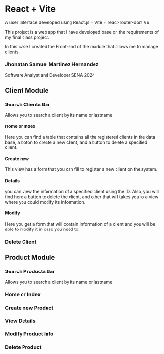 # React + Vite

A user interface developed using React.js + Vite + react-router-dom V6

This project is a web app that I have developed base on the requirements of my final class project. 

In this case I created the Front-end of the module that allows me to manage clients.

### Jhonatan Samuel Martinez Hernandez
Software Analyst and Developer
SENA
2024

## Client Module


### Search Clients Bar
Allows you to search a client by its name or lastname

#### Home or Index
Here you can find a table that contains all the registered clients in the data base, a boton to create a new client, and a button to delete a specified client.

#### Create new 
This view has a form that you can fill to register a new client on the system.

#### Details 
you can view the information of a specified client using the ID. Also, you will find here a button to delete the client, and other that will takes you to a view where you could modify its information.

#### Modify
Here you get a form that will contain information of a client and you will be able to modify it in case you need to. 

### Delete Client

## Product Module 

### Search Products Bar
Allows you to search a client by its name or lastname

### Home or Index

### Create new Product

### View Details
### Modify Product Info
### Delete Product